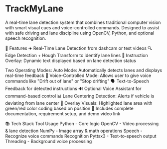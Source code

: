 # TrackMyLane
A real-time lane detection system that combines traditional computer vision with smart visual cues and voice-controlled commands. Designed to assist with safe driving and lane discipline using OpenCV, Python, and optional speech recognition.

🚀 Features
✈️ Real-Time Lane Detection from dashcam or test videos
🔍 Edge Detection + Hough Transform to identify lane lines
💃 Instruction Overlay: Dynamic text displayed based on lane detection status

Two Operating Modes:
  Auto Mode: Automatically detects lanes and displays real-time feedback
🔮 Voice-Controlled Mode: Allows user to give voice commands like "Drift out of lane" or "Stop drifting"
🗣 Text-to-Speech Feedback for detected instructions
🔊 Optional Voice Assistant for command-based control
📊 Lane Centering Detection: Alerts if vehicle is deviating from lane center
📅 Overlay Visuals: Highlighted lane area with green/red color coding based on position
📄 Includes complete documentation, requirement setup, and demo video link

📚 Tech Stack
Tool            Usage
Python -     Core logic
OpenCV -     Video processing & lane detection
NumPy  -     Image array & math operations
Speech  -    Recognize voice commands
Recognition 
Pyttsx3 -    Text-to-speech output
Threading -  Background voice processing
